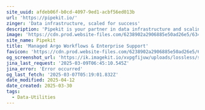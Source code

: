 ```yaml
---
site_uuid: afdeb06f-b0cd-4097-9ed1-acbf56ed013b
url: 'https://pipekit.io/'
zinger: 'Data infrastructure, scaled for success'
description: 'Pipekit is your partner in data infrastructure and scaling for data science, AI, and ML. We help teams go from notebooks to models serving billions of users. Build for success with Pipekit.'
image: 'https://cdn.prod.website-files.com/6238902a2906885e50ad26e5/63475c8eaff1f70f27e06603_Webclip.png'
site_name: Pipekit
title: 'Managed Argo Workflows & Enterprise Support'
favicon: 'https://cdn.prod.website-files.com/6238902a2906885e50ad26e5/63475c8aaff1f72d11e06602_Favicon.jpg'
og_screenshot_url: 'https://ik.imagekit.io/xvpgfijuw/uploads/lossless/screenshots/20250527_PipeKit_og_screenshot.jpeg'
jina_last_request: '2025-03-09T06:45:10.545Z'
jina_error: 'Error occurred'
og_last_fetch: '2025-03-07T05:19:01.832Z'
date_modified: 2025-04-12
date_created: 2025-03-30
tags:
  - Data-Utilities
---
```


